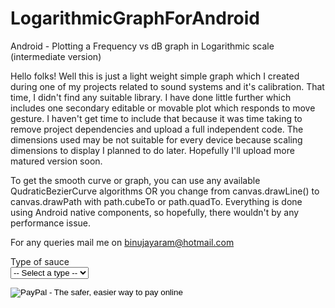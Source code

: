 # LogarithmicGraphForAndroid
Android - Plotting a Frequency vs dB graph in Logarithmic scale (intermediate version)

Hello folks! Well this is just a light weight simple graph which I created during one of my projects related to sound systems and it's calibration. That time, I didn't find any suitable library. I have done little further which includes one secondary editable or movable plot which responds to move gesture. I haven't get time to include that because it was time taking to remove project dependencies and upload a full independent code. The dimensions used may be not suitable for every device because scaling dimensions to display I planned to do later. Hopefully I'll upload more matured version soon. 

To get the smooth curve or graph, you can use any available QudraticBezierCurve algorithms OR you change from canvas.drawLine() to canvas.drawPath with path.cubeTo or path.quadTo. Everything is done using Android native components, so hopefully, there wouldn't by any performance issue.

For any queries mail me on binujayaram@hotmail.com

<html>
  <head>
  </head>
  <body>
  <form action="https://www.paypal.com/cgi-bin/webscr" method="post">

  <!-- Identify your business so that you can collect the payments. -->
  <input type="hidden" name="business" value="herschelgomez@xyzzyu.com">

  <!-- Specify a Buy Now button. -->
  <input type="hidden" name="cmd" value="_xclick">

  <!-- Specify details about the item that buyers will purchase. -->
  <input type="hidden" name="item_name" value="Hot Sauce-12 oz. Bottle">
  <input type="hidden" name="amount" value="5.95">
  <input type="hidden" name="currency_code" value="USD">

  <!-- Provide a dropdown menu option field. -->
  <input type="hidden" name="on0" value="Type">Type of sauce <br />
  <select name="os0">
    <option value="Select a type">-- Select a type --</option>
    <option value="Red">Red sauce</option>
    <option value="Green">Green sauce</option>
  </select> <br />

  <!-- Display the payment button. -->
  <input type="image" name="submit" border="0"
    src="https://www.paypalobjects.com/en_US/i/btn/btn_buynow_LG.gif"
    alt="PayPal - The safer, easier way to pay online">

  <img alt="" border="0" width="1" height="1"
  src="https://www.paypalobjects.com/en_US/i/scr/pixel.gif" >

</form>
  </body>
</html>



